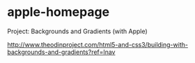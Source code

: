# apple-homepage

Project: Backgrounds and Gradients (with Apple)

http://www.theodinproject.com/html5-and-css3/building-with-backgrounds-and-gradients?ref=lnav